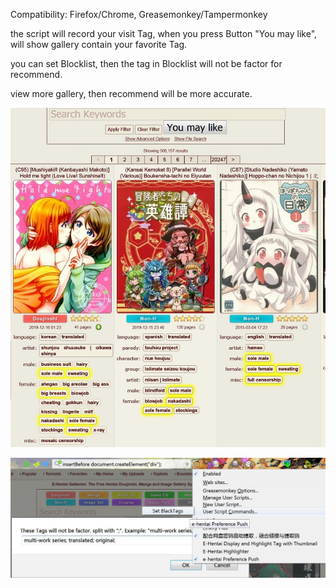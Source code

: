 Compatibility:
Firefox/Chrome,
Greasemonkey/Tampermonkey

the script will record your visit Tag, when you press Button "You may like", will show gallery contain your favorite Tag.

you can set Blocklist, then the tag in Blocklist will not be factor for recommend.

view more gallery, then recommend will be more accurate.

![effect](https://github.com/zhuzemin/e-hentai_preference_push/raw/master/Screenshot-2020-1-12.jpg)

![setting](https://github.com/zhuzemin/e-hentai_preference_push/raw/master/2020-01-12_065855.jpg)
